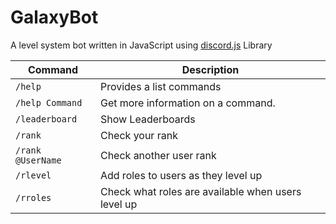# GalaxyBot

A level system bot written in JavaScript using [discord.js](https://github.com/discordjs/discord.js) Library

| Command | Description |
| ------ | ------ |
| `/help` | Provides a list commands |
| `/help Command` | Get more information on a command. |
| `/leaderboard` | Show Leaderboards |
| `/rank` | Check your rank |
| `/rank @UserName` | Check another user rank |
| `/rlevel` | Add roles to users as they level up |
| `/rroles` | Check what roles are available when users level up |

